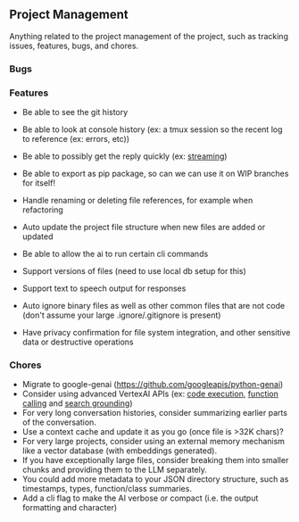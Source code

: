 ## Project Management

Anything related to the project management of the project, such as tracking issues, features, bugs, and chores.

### Bugs

### Features

*   Be able to see the git history
*   Be able to look at console history (ex: a tmux session so the recent log to reference (ex: errors, etc))
*   Be able to possibly get the reply quickly (ex: [streaming](https://github.com/googleapis/python-genai?tab=readme-ov-file#streaming))

*   Be able to export as pip package, so can we can use it on WIP branches for itself!
*   Handle renaming or deleting file references, for example when refactoring
*   Auto update the project file structure when new files are added or updated
*   Be able to allow the ai to run certain cli commands
*   Support versions of files (need to use local db setup for this)
*   Support text to speech output for responses
*   Auto ignore binary files as well as other common files that are not code (don't assume your large .ignore/.gitignore is present)
*   Have privacy confirmation for file system integration, and other sensitive data or destructive operations

### Chores

*   Migrate to google-genai (https://github.com/googleapis/python-genai)
*   Consider using advanced VertexAI APIs (ex: [code execution](https://cloud.google.com/vertex-ai/generative-ai/docs/multimodal/code-execution#googlegenaisdk_tools_code_exec_with_txt-python_genai_sdk), [function calling](https://cloud.google.com/vertex-ai/generative-ai/docs/multimodal/function-calling) and [search grounding](https://ai.google.dev/gemini-api/docs/grounding?lang=python))
*   For very long conversation histories, consider summarizing earlier parts of the conversation.
*   Use a context cache and update it as you go (once file is >32K chars)?
*   For very large projects, consider using an external memory mechanism like a vector database (with embeddings generated).
*   If you have exceptionally large files, consider breaking them into smaller chunks and providing them to the LLM separately.
*   You could add more metadata to your JSON directory structure, such as timestamps, types, function/class summaries.
*   Add a cli flag to make the AI verbose or compact (i.e. the output formatting and character)
